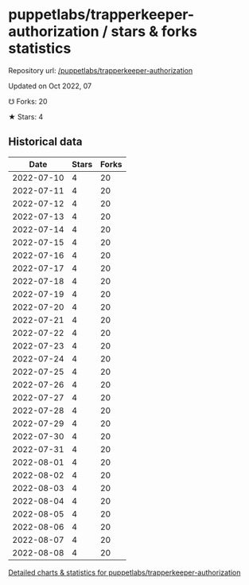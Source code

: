 # puppetlabs/trapperkeeper-authorization / stars & forks statistics

Repository url: [/puppetlabs/trapperkeeper-authorization](https://github.com/puppetlabs/trapperkeeper-authorization)

Updated on Oct 2022, 07

☋ Forks: 20

★ Stars: 4

## Historical data
| Date | Stars | Forks |
|------|-------|-------|
| 2022-07-10 | 4 | 20 | 
| 2022-07-11 | 4 | 20 | 
| 2022-07-12 | 4 | 20 | 
| 2022-07-13 | 4 | 20 | 
| 2022-07-14 | 4 | 20 | 
| 2022-07-15 | 4 | 20 | 
| 2022-07-16 | 4 | 20 | 
| 2022-07-17 | 4 | 20 | 
| 2022-07-18 | 4 | 20 | 
| 2022-07-19 | 4 | 20 | 
| 2022-07-20 | 4 | 20 | 
| 2022-07-21 | 4 | 20 | 
| 2022-07-22 | 4 | 20 | 
| 2022-07-23 | 4 | 20 | 
| 2022-07-24 | 4 | 20 | 
| 2022-07-25 | 4 | 20 | 
| 2022-07-26 | 4 | 20 | 
| 2022-07-27 | 4 | 20 | 
| 2022-07-28 | 4 | 20 | 
| 2022-07-29 | 4 | 20 | 
| 2022-07-30 | 4 | 20 | 
| 2022-07-31 | 4 | 20 | 
| 2022-08-01 | 4 | 20 | 
| 2022-08-02 | 4 | 20 | 
| 2022-08-03 | 4 | 20 | 
| 2022-08-04 | 4 | 20 | 
| 2022-08-05 | 4 | 20 | 
| 2022-08-06 | 4 | 20 | 
| 2022-08-07 | 4 | 20 | 
| 2022-08-08 | 4 | 20 | 


[Detailed charts & statistics for puppetlabs/trapperkeeper-authorization](https://reviewgithub.com/rep/puppetlabs/trapperkeeper-authorization)
